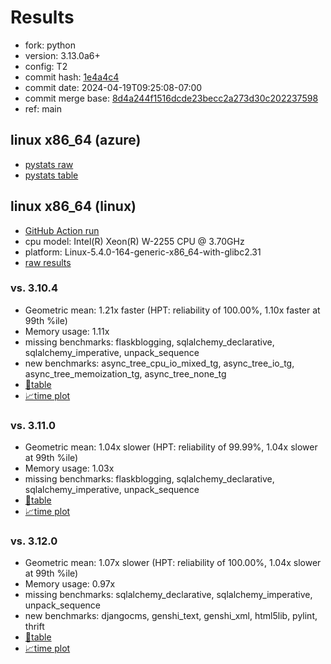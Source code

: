 # Results

- fork: python
- version: 3.13.0a6+
- config: T2
- commit hash: [1e4a4c4](https://github.com/python/cpython/commit/1e4a4c4)
- commit date: 2024-04-19T09:25:08-07:00
- commit merge base: [8d4a244f1516dcde23becc2a273d30c202237598](https://github.com/python/cpython/commit/8d4a244f1516dcde23becc2a273d30c202237598)
- ref: main

## linux x86_64 (azure)

- [pystats raw](bm-20240419-azure-x86_64-python-main-3.13.0a6%2B-1e4a4c4-pystats.json)
- [pystats table](bm-20240419-azure-x86_64-python-main-3.13.0a6%2B-1e4a4c4-pystats.md)

## linux x86_64 (linux)

- [GitHub Action run](https://github.com/faster-cpython/benchmarking/actions/runs/8756629900)
- cpu model: Intel(R) Xeon(R) W-2255 CPU @ 3.70GHz
- platform: Linux-5.4.0-164-generic-x86_64-with-glibc2.31
- [raw results](bm-20240419-linux-x86_64-python-main-3.13.0a6%2B-1e4a4c4.json)

### vs. 3.10.4

- Geometric mean: 1.21x faster (HPT: reliability of 100.00%, 1.10x faster at 99th %ile)
- Memory usage: 1.11x
- missing benchmarks: flaskblogging, sqlalchemy_declarative, sqlalchemy_imperative, unpack_sequence
- new benchmarks: async_tree_cpu_io_mixed_tg, async_tree_io_tg, async_tree_memoization_tg, async_tree_none_tg
- [📄table](bm-20240419-linux-x86_64-python-main-3.13.0a6%2B-1e4a4c4-vs-3.10.4.md)
- [📈time plot](bm-20240419-linux-x86_64-python-main-3.13.0a6%2B-1e4a4c4-vs-3.10.4.png)

### vs. 3.11.0

- Geometric mean: 1.04x slower (HPT: reliability of 99.99%, 1.04x slower at 99th %ile)
- Memory usage: 1.03x
- missing benchmarks: flaskblogging, sqlalchemy_declarative, sqlalchemy_imperative, unpack_sequence
- [📄table](bm-20240419-linux-x86_64-python-main-3.13.0a6%2B-1e4a4c4-vs-3.11.0.md)
- [📈time plot](bm-20240419-linux-x86_64-python-main-3.13.0a6%2B-1e4a4c4-vs-3.11.0.png)

### vs. 3.12.0

- Geometric mean: 1.07x slower (HPT: reliability of 100.00%, 1.04x slower at 99th %ile)
- Memory usage: 0.97x
- missing benchmarks: sqlalchemy_declarative, sqlalchemy_imperative, unpack_sequence
- new benchmarks: djangocms, genshi_text, genshi_xml, html5lib, pylint, thrift
- [📄table](bm-20240419-linux-x86_64-python-main-3.13.0a6%2B-1e4a4c4-vs-3.12.0.md)
- [📈time plot](bm-20240419-linux-x86_64-python-main-3.13.0a6%2B-1e4a4c4-vs-3.12.0.png)

